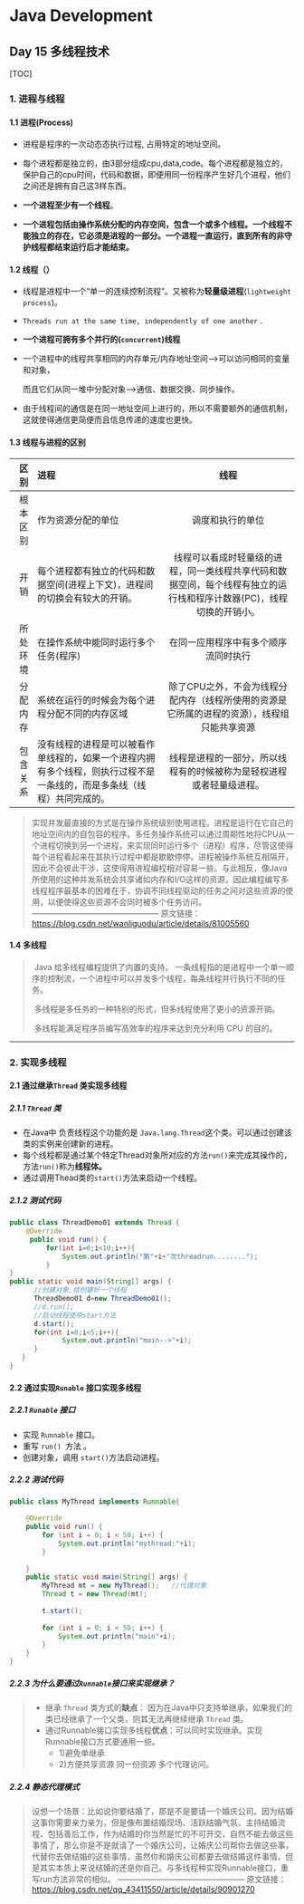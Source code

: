 # Java Development



## Day 15  多线程技术

[TOC]

### 1. 进程与线程



#### 1.1	进程(Process)

- 进程是程序的一次动态态执行过程, 占用特定的地址空间。

- 每个进程都是独立的，由3部分组成cpu,data,code。每个进程都是独立的，保护自己的cpu时间，代码和数据，即便用同一份程序产生好几个进程，他们之间还是拥有自己这3样东西。

- **一个进程至少有一个线程**。

- **一个进程包括由操作系统分配的内存空间，包含一个或多个线程。一个线程不能独立的存在，它必须是进程的一部分。一个进程一直运行，直到所有的非守护线程都结束运行后才能结束。**

  

#### 1.2    线程（）

- 线程是进程中一个“单一的连续控制流程”。又被称为**轻量级进程**(`lightweight process`)。

- `Threads run at the same time, independently of one another` .

- **一个进程可拥有多个并行的(`concurrent`)线程**

- 一个进程中的线程共享相同的内存单元/内存地址空间-->可以访问相同的变量和对象，

  而且它们从同一堆中分配对象-->通信、数据交换、同步操作。

- 由于线程间的通信是在同一地址空间上进行的，所以不需要额外的通信机制，这就使得通信更简便而且信息传递的速度也更快。

  

#### 1.3    线程与进程的区别

|        区别 | 进程                                                         |                           **线程**                           |
| ----------: | :----------------------------------------------------------- | :----------------------------------------------------------: |
|    根本区别 | 作为资源分配的单位                                           |                       调度和执行的单位                       |
| 开       销 | 每个进程都有独立的代码和数据空间(进程上下文)，进程间的切换会有较大的开销。 | 线程可以看成时轻量级的进程，同一类线程共享代码和数据空间，每个线程有独立的运行栈和程序计数器(PC)，线程切换的开销小。 |
|    所处环境 | 在操作系统中能同时运行多个任务(程序)                         |             在同一应用程序中有多个顺序流同时执行             |
|    分配内存 | 系统在运行的时候会为每个进程分配不同的内存区域               | 除了CPU之外，不会为线程分配内存（线程所使用的资源是它所属的进程的资源），线程组只能共享资源 |
|    包含关系 | 没有线程的进程是可以被看作单线程的，如果一个进程内拥有多个线程，则执行过程不是一条线的，而是多条线（线程）共同完成的。 | 线程是进程的一部分，所以线程有的时候被称为是轻权进程或者轻量级进程。 |

> 实现并发最直接的方式是在操作系统级别使用进程。进程是运行在它自己的地址空间内的自包容的程序。多任务操作系统可以通过周期性地将CPU从一个进程切换到另一个进程，来实现同时运行多个（进程）程序，尽管这使得每个进程看起来在其执行过程中都是歇歇停停。进程被操作系统互相隔开，因此不会彼此干涉，这使得用进程编程相对容易一些。与此相反，像Java所使用的这种并发系统会共享诸如内存和I/O这样的资源，因此编程编写多线程程序最基本的困难在于，协调不同线程驱动的任务之间对这些资源的使用，以便使得这些资源不会同时被多个任务访问。
> ————————————————
> 原文链接：https://blog.csdn.net/wanliguodu/article/details/81005560





#### 1.4	多线程

> ​		Java 给多线程编程提供了内置的支持。 一条线程指的是进程中一个单一顺序的控制流，一个进程中可以并发多个线程，每条线程并行执行不同的任务。
>
> ​		多线程是多任务的一种特别的形式，但多线程使用了更小的资源开销。
>
> ​		多线程能满足程序员编写高效率的程序来达到充分利用 CPU 的目的。



------



### 2. 实现多线程



#### 2.1	通过继承`Thread` 类实现多线程



##### 2.1.1	`Thread` 类

- 在Java中 负责线程这个功能的是 `Java.lang.Thread`这个类。可以通过创建该类的实例来创建新的进程。
- 每个线程都是通过某个特定Thread对象所对应的方法`run()`来完成其操作的，方法`run()`称为**线程体。**
- 通过调用Thead类的`start()`方法来启动一个线程。

##### 2.1.2    测试代码

```java
public class ThreadDemo01 extends Thread {
    @Override
     public void run() {
         for(int i=0;i<10;i++){
             System.out.println("第"+i+"次threadrun........");
         }
}
public static void main(String[] args) {
      //创建对象,就创建好一个线程
      ThreadDemo01 d=new ThreadDemo01();
      //d.run();
      //启动线程使用start方法
      d.start();
      for(int i=0;i<5;i++){
             System.out.println("main-->"+i);
      }
   }
}
```



#### 2.2 	通过实现`Runable` 接口实现多线程



##### 2.2.1	`Runable` 接口

- 实现 `Runnable` 接口。
- 重写 `run() `方法 。
- 创建对象，调用 `start()`方法启动进程。

##### 2.2.2 	测试代码

```java
public class MyThread implements Runnable{

	@Override
	public void run() {
		for (int i = 0; i < 50; i++) {
			System.out.println("mythread:"+i);
		}
		
	}
	public static void main(String[] args) {
		MyThread mt = new MyThread();   //代理对象
		Thread t = new Thread(mt);
		
		t.start();
		
		for (int i = 0; i < 50; i++) {
			System.out.println("main"+i);
		}
	}
}
```



##### 2.2.3 	为什么要通过`Runnable`接口来实现继承？

> -  继承 `Thread` 类方式的**缺点**： 因为在Java中只支持单继承，如果我们的类已经继承了一个父类，则其无法再继续继承 `Thread` 类。
> - 通过Runnable接口实现多线程**优点**：可以同时实现继承。实现Runnable接口方式要通用一些。
>   - 1)避免单继承
>   - 2)方便共享资源 同一份资源 多个代理访问。



##### 2.2.4	静态代理模式

> ​		设想一个场景：比如说你要结婚了，那是不是要请一个婚庆公司。因为结婚这事你需要亲力亲为，但是像布置结婚现场、活跃结婚气氛、主持结婚流程、包括善后工作，作为结婚的你当然是忙的不可开交，自然不能去做这些事情了，那么你是不是就请了一个婚庆公司，让婚庆公司帮你去做这些事，代替你去做结婚的这些事情，虽然你和婚庆公司都要去做结婚这件事情，但是其实本质上来说结婚的还是你自己。与多线程种实现Runnable接口，重写run方法非常的相似。
> ————————————————
> 原文链接：https://blog.csdn.net/qq_43411550/article/details/90901270

